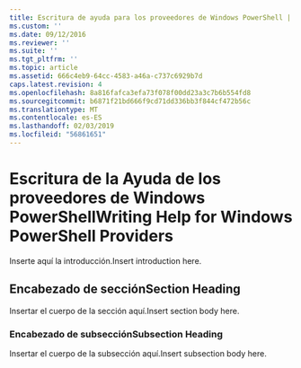 ```yaml
---
title: Escritura de ayuda para los proveedores de Windows PowerShell | Microsoft Docs
ms.custom: ''
ms.date: 09/12/2016
ms.reviewer: ''
ms.suite: ''
ms.tgt_pltfrm: ''
ms.topic: article
ms.assetid: 666c4eb9-64cc-4583-a46a-c737c6929b7d
caps.latest.revision: 4
ms.openlocfilehash: 8a816fafca3efa73f078f00dd23a3c7b6b554fd8
ms.sourcegitcommit: b6871f21bd666f9cd71dd336bb3f844cf472b56c
ms.translationtype: MT
ms.contentlocale: es-ES
ms.lasthandoff: 02/03/2019
ms.locfileid: "56861651"
---
```

# <a name="writing-help-for-windows-powershell-providers"></a><span data-ttu-id="970e7-102">Escritura de la Ayuda de los proveedores de Windows PowerShell</span><span class="sxs-lookup"><span data-stu-id="970e7-102">Writing Help for Windows PowerShell Providers</span></span>

<span data-ttu-id="970e7-103">Inserte aquí la introducción.</span><span class="sxs-lookup"><span data-stu-id="970e7-103">Insert introduction here.</span></span>

## <a name="section-heading"></a><span data-ttu-id="970e7-104">Encabezado de sección</span><span class="sxs-lookup"><span data-stu-id="970e7-104">Section Heading</span></span>

 <span data-ttu-id="970e7-105">Insertar el cuerpo de la sección aquí.</span><span class="sxs-lookup"><span data-stu-id="970e7-105">Insert section body here.</span></span>

### <a name="subsection-heading"></a><span data-ttu-id="970e7-106">Encabezado de subsección</span><span class="sxs-lookup"><span data-stu-id="970e7-106">Subsection Heading</span></span>

 <span data-ttu-id="970e7-107">Insertar el cuerpo de la subsección aquí.</span><span class="sxs-lookup"><span data-stu-id="970e7-107">Insert subsection body here.</span></span>